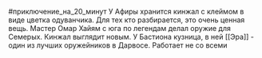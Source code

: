#приключение_на_20_минут
У Афиры хранится кинжал с клеймом в виде цветка одуванчика. Для тех кто разбирается, это очень ценная вещь. Мастер Омар Хайям с юга по легендам делал оружие для Семерых. Кинжал выглядит новым. У Бастиона кузница, в ней [[Эра]] - один из лучших оружейников в Дарвосе. Работает не со всеми